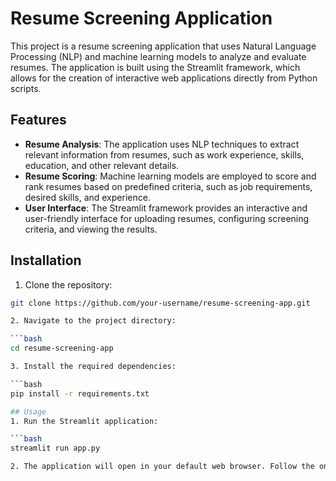 # Resume Screening Application

This project is a resume screening application that uses Natural Language Processing (NLP) and machine learning models to analyze and evaluate resumes. The application is built using the Streamlit framework, which allows for the creation of interactive web applications directly from Python scripts.

## Features

- **Resume Analysis**: The application uses NLP techniques to extract relevant information from resumes, such as work experience, skills, education, and other relevant details.
- **Resume Scoring**: Machine learning models are employed to score and rank resumes based on predefined criteria, such as job requirements, desired skills, and experience.
- **User Interface**: The Streamlit framework provides an interactive and user-friendly interface for uploading resumes, configuring screening criteria, and viewing the results.

## Installation

1. Clone the repository:

```bash
git clone https://github.com/your-username/resume-screening-app.git

2. Navigate to the project directory:

```bash
cd resume-screening-app

3. Install the required dependencies:

```bash
pip install -r requirements.txt

## Usage
1. Run the Streamlit application:

```bash
streamlit run app.py

2. The application will open in your default web browser. Follow the on-screen instructions to upload resumes, configure screening criteria, and view the results.
